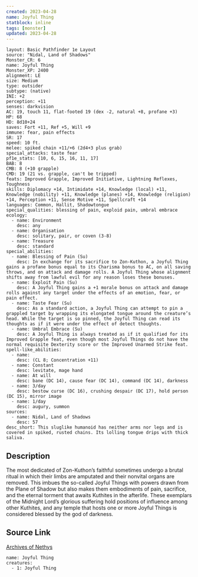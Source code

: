 ```yaml
---
created: 2023-04-28
name: Joyful Thing
statblock: inline
tags: [monster]
updated: 2023-04-28
---
```

```statblock
layout: Basic Pathfinder 1e Layout
source: "Nidal, Land of Shadows"
Monster_CR: 6
name: Joyful Thing
Monster_XP: 2400
alignment: LE
size: Medium
type: outsider
subtype: (native)
INI: +2
perception: +11
senses: darkvision
AC: 19, touch 11, flat-footed 19 (dex -2, natural +8, profane +3)
HP: 68
HD: 8d10+24
saves: Fort +11, Ref +5, Will +9
immune: fear, pain effects
SR: 17
speed: 10 ft.
melee: spiked chain +11/+6 (2d4+3 plus grab)
special_attacks: taste fear
pf1e_stats: [10, 6, 15, 16, 11, 17]
BAB: 8
CMB: 8 (+10 grapple)
CMD: 19 (21 vs. grapple, can't be tripped)
feats: Improved Grapple, Improved Initiative, Lightning Reflexes, Toughness
skills: Diplomacy +14, Intimidate +14, Knowledge (local) +11, Knowledge (nobility) +11, Knowledge (planes) +14, Knowledge (religion) +14, Perception +11, Sense Motive +11, Spellcraft +14
languages: Common, Hallit, Shadowtongue
special_qualities: blessing of pain, exploid pain, umbral embrace
ecology:
  - name: Environment
    desc: any
  - name: Organisation
    desc: solitary, pair, or coven (3-8)
  - name: Treasure
    desc: standard
special_abilities:
  - name: Blessing of Pain (Su)
    desc: In exchange for its sacrifice to Zon-Kuthon, a Joyful Thing gains a profane bonus equal to its Charisma bonus to AC, on all saving throws, and on attack and damage rolls. A Joyful Thing whose alignment shifts away from lawful evil for any reason loses these bonuses.
  - name: Exploit Pain (Su)
    desc: A Joyful Thing gains a +1 morale bonus on attack and damage rolls against any target under the effects of an emotion, fear, or pain effect.
  - name: Taste Fear (Su)
    desc: As a standard action, a Joyful Thing can attempt to pin a grappled target by wrapping its elongated tongue around the creature’s head. While the target is so pinned, the Joyful Thing can read its thoughts as if it were under the effect of detect thoughts.
  - name: Umbral Embrace (Su)
    desc: A Joyful Thing is always treated as if it qualified for its Improved Grapple feat, even though most Joyful Things do not have the normal requisite Dexterity score or the Improved Unarmed Strike feat.
spell-like_abilities:
  - name:
    desc: (CL 8; Concentration +11)
  - name: Constant
    desc: levitate, mage hand
  - name: At will
    desc: bane (DC 14), cause fear (DC 14), command (DC 14), darkness
  - name: 3/day
    desc: bestow curse (DC 16), crushing despair (DC 17), hold person (DC 15), mirror image
  - name: 1/day
    desc: augury, summon
sources:
  - name: Nidal, Land of Shadows
    desc: 57
desc_short: This sluglike humanoid has neither arms nor legs and is covered in spiked, rusted chains. Its lolling tongue drips with thick saliva.
```
## Description
The most dedicated of Zon-Kuthon’s faithful sometimes undergo a brutal ritual in which their limbs are amputated and their nonvital organs are removed. This imbues the so-called Joyful Things with powers drawn from the Plane of Shadow but also makes them embodiments of pain, sacrifice, and the eternal torment that awaits Kuthites in the afterlife. These exemplars of the Midnight Lord’s glorious suffering hold positions of influence among other Kuthites, and any temple that hosts one or more Joyful Things is considered blessed by the god of darkness.
## Source Link
[Archives of Nethys](https://aonprd.com/MonsterDisplay.aspx?ItemName=Joyful%20Thing)
```encounter-table
name: Joyful Thing
creatures:
  - 1: Joyful Thing
```
